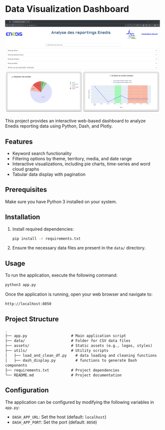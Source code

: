 # Data Visualization Dashboard

![Dashboard Preview](assets/img/dashboard-preview.png)

This project provides an interactive web-based dashboard to analyze Enedis reporting data using Python, Dash, and Plotly.

## Features
- Keyword search functionality
- Filtering options by theme, territory, media, and date range
- Interactive visualizations, including pie charts, time-series and word cloud graphs
- Tabular data display with pagination

## Prerequisites
Make sure you have Python 3 installed on your system.

## Installation

1. Install required dependencies:
   ```bash
   pip install -r requirements.txt
   ```

2. Ensure the necessary data files are present in the `data/` directory.

## Usage

To run the application, execute the following command:
```bash
python3 app.py
```

Once the application is running, open your web browser and navigate to:
```
http://localhost:8050
```

## Project Structure
```
.
├── app.py                    # Main application script
├── data/                     # Folder for CSV data files
├── assets/                   # Static assets (e.g., logos, styles)
├── utils/                    # Utility scripts
│   ├── load_and_clean_df.py    # data loading and cleaning functions
│   ├── dash_display.py         # functions to generate Dash components
├── requirements.txt          # Project dependencies
└── README.md                 # Project documentation
```

## Configuration
The application can be configured by modifying the following variables in `app.py`:
- `DASH_APP_URL`: Set the host (default: `localhost`)
- `DASH_APP_PORT`: Set the port (default: `8050`)
